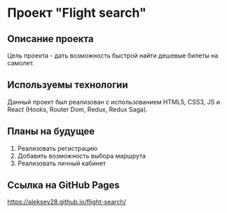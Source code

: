 # Проект "Flight search"

## Описание проекта

Цель проекта - дать возможность быстрой найти дешевые билеты на самолет.

## Используемы технологии

Данный проект был реализован с использованием HTML5, CSS3, JS и React (Hooks, Router Dom, Redux, Redux Saga). 

## Планы на будущее

1. Реализовать регистрацию
2. Добавить возможность выбора маршрута
3. Реализовать личный кабинет

## Ссылка на GitHub Pages

https://aleksey28.github.io/flight-search/
